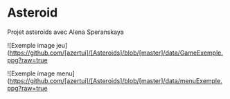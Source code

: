 # Asteroid

Projet asteroids avec Alena Speranskaya

![Exemple image jeu](https://github.com/[azertui]/[Asteroids]/blob/[master]/data/GameExemple.ppg?raw=true

![Exemple image menu](https://github.com/[azertui]/[Asteroids]/blob/[master]/data/menuExemple.ppg?raw=true
